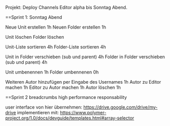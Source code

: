 Projekt: Deploy Channels Editor alpha bis Sonntag Abend.

==Sprint 1: Sonntag Abend

Neue Unit erstellen                                 1h
Neuen Folder erstellen                              1h

Unit löschen
Folder löschen

Unit-Liste sortieren                                4h
Folder-Liste sortieren                              4h

Unit in Folder verschieben    (sub und parent)      4h
Folder in Folder verschieben  (sub und parent)      4h

Unit umbenennen                                     1h
Folder umbennenen                                   0h


Weiteren Autor hinzufügen per Eingabe des Usernames 1h
Autor zu Editor machen                              1h
Editor zu Autor machen                              1h
Autor löschen                                       1h


==Sprint 2
breadcrumbs
high performance
responsability


user interface von hier übernehmen:
https://drive.google.com/drive/my-drive
implementieren mit:
https://www.polymer-project.org/1.0/docs/devguide/templates.html#array-selector
